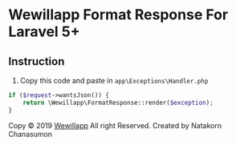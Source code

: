 # Wewillapp Format Response For Laravel 5+

## Instruction

1. Copy this code and paste in `app\Exceptions\Handler.php`

```php
if ($request->wantsJson()) {
    return \Wewillapp\FormatResponse::render($exception);
}
```


Copy &copy; 2019 [Wewillapp](https://www.wewillapp.com) All right Reserved. Created by Natakorn Chanasumon

